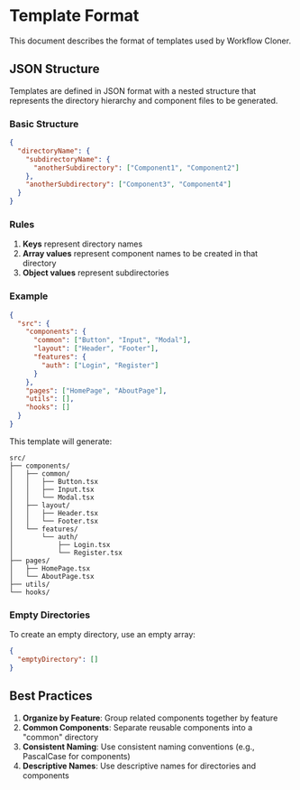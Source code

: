 # Template Format

This document describes the format of templates used by Workflow Cloner.

## JSON Structure

Templates are defined in JSON format with a nested structure that represents the directory hierarchy and component files to be generated.

### Basic Structure

```json
{
  "directoryName": {
    "subdirectoryName": {
      "anotherSubdirectory": ["Component1", "Component2"]
    },
    "anotherSubdirectory": ["Component3", "Component4"]
  }
}
```

### Rules

1. **Keys** represent directory names
2. **Array values** represent component names to be created in that directory
3. **Object values** represent subdirectories

### Example

```json
{
  "src": {
    "components": {
      "common": ["Button", "Input", "Modal"],
      "layout": ["Header", "Footer"],
      "features": {
        "auth": ["Login", "Register"]
      }
    },
    "pages": ["HomePage", "AboutPage"],
    "utils": [],
    "hooks": []
  }
}
```

This template will generate:

```
src/
├── components/
│   ├── common/
│   │   ├── Button.tsx
│   │   ├── Input.tsx
│   │   └── Modal.tsx
│   ├── layout/
│   │   ├── Header.tsx
│   │   └── Footer.tsx
│   └── features/
│       └── auth/
│           ├── Login.tsx
│           └── Register.tsx
├── pages/
│   ├── HomePage.tsx
│   └── AboutPage.tsx
├── utils/
└── hooks/
```

### Empty Directories

To create an empty directory, use an empty array:

```json
{
  "emptyDirectory": []
}
```

## Best Practices

1. **Organize by Feature**: Group related components together by feature
2. **Common Components**: Separate reusable components into a "common" directory
3. **Consistent Naming**: Use consistent naming conventions (e.g., PascalCase for components)
4. **Descriptive Names**: Use descriptive names for directories and components 